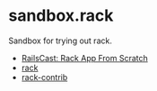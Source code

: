 # sandbox.rack

Sandbox for trying out rack.

- [RailsCast: Rack App From Scratch](http://railscasts.com/episodes/317-rack-app-from-scratch?view=asciicast)
- [rack](https://github.com/rack/rack)
- [rack-contrib](https://github.com/rack/rack-contrib)

